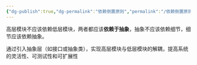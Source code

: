```yaml
---
{"dg-publish":true,"dg-permalink":"依赖倒置原则","permalink":"/依赖倒置原则/"}
---
```



高层模块不应该依赖低层模块，两者都应该**依赖于抽象**，抽象不应该依赖细节，细节应该依赖抽象。

通过引入抽象层（如接口或抽象类），实现高层模块与低层模块的解耦，提高系统的灵活性、可测试性和可扩展性